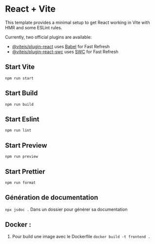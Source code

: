 # React + Vite

This template provides a minimal setup to get React working in Vite with HMR and some ESLint rules.

Currently, two official plugins are available:

- [@vitejs/plugin-react](https://github.com/vitejs/vite-plugin-react/blob/main/packages/plugin-react/README.md) uses [Babel](https://babeljs.io/) for Fast Refresh
- [@vitejs/plugin-react-swc](https://github.com/vitejs/vite-plugin-react-swc) uses [SWC](https://swc.rs/) for Fast Refresh

## Start Vite

`npm run start`

## Start Build

`npm run build`

## Start Eslint

`npm run lint`

## Start Preview

`npm run preview`

## Start Prettier

`npm run format`

## Génération de documentation

`npx jsdoc .` Dans un dossier pour générer sa documentation  

## Docker :

1. Pour build une image avec le Dockerfile `docker build -t frontend .`

